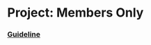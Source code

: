 # Project: Members Only

### [Guideline](https://www.theodinproject.com/lessons/ruby-on-rails-members-only)
